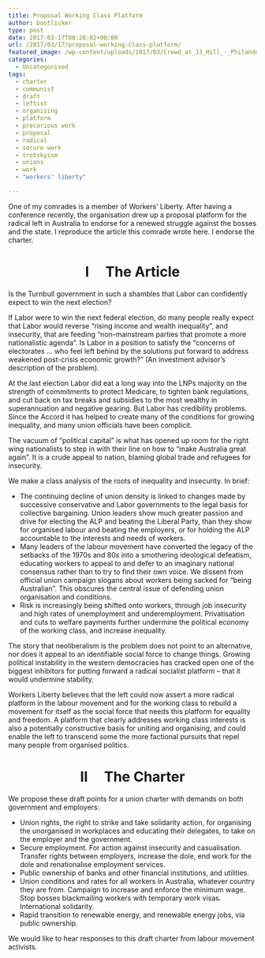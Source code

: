 ```yaml
---
title: Proposal Working Class Platform
author: bootlicker
type: post
date: 2017-03-17T00:28:02+00:00
url: /2017/03/17/proposal-working-class-platform/
featured_image: /wp-content/uploads/2017/03/Crowd_at_JJ_Hill_-_Philando_Castile_27547111053-e1489710398857.jpg
categories:
  - Uncategorised
tags:
  - charter
  - communist
  - draft
  - leftist
  - organising
  - platform
  - precarious work
  - proposal
  - radical
  - secure work
  - trotskyism
  - unions
  - work
  - "workers' liberty"

---
```

One of my comrades is a member of Workers&#8217; Liberty. After having a conference recently, the organisation drew up a proposal platform for the radical left in Australia to endorse for a renewed struggle against the bosses and the state. I reproduce the article this comrade wrote here. I endorse the charter.

<h1 style="text-align: center;">
  I     The Article
</h1>

Is the Turnbull government in such a shambles that Labor can confidently expect to win the next election?

If Labor were to win the next federal election, do many people really expect that Labor would reverse “rising income and wealth inequality”, and insecurity, that are feeding “non-mainstream parties that promote a more nationalistic agenda”. Is Labor in a position to satisfy the “concerns of electorates … who feel left behind by the solutions put forward to address weakened post-crisis economic growth?” (An investment advisor’s description of the problem).

At the last election Labor did eat a long way into the LNPs majority on the strength of commitments to protect Medicare, to tighten bank regulations, and cut back on tax breaks and subsidies to the most wealthy in superannuation and negative gearing. But Labor has credibility problems. Since the Accord it has helped to create many of the conditions for growing inequality, and many union officials have been complicit.

The vacuum of “political capital” is what has opened up room for the right wing nationalists to step in with their line on how to “make Australia great again”. It is a crude appeal to nation, blaming global trade and refugees for insecurity.

We make a class analysis of the roots of inequality and insecurity. In brief:

  * The continuing decline of union density is linked to changes made by successive conservative and Labor governments to the legal basis for collective bargaining. Union leaders show much greater passion and drive for electing the ALP and beating the Liberal Party, than they show for organised labour and beating the employers, or for holding the ALP accountable to the interests and needs of workers.
  * Many leaders of the labour movement have converted the legacy of the setbacks of the 1970s and 80s into a smothering ideological defeatism, educating workers to appeal to and defer to an imaginary national consensus rather than to try to find their own voice. We dissent from official union campaign slogans about workers being sacked for “being Australian”. This obscures the central issue of defending union organisation and conditions.
  * Risk is increasingly being shifted onto workers, through job insecurity and high rates of unemployment and underemployment. Privatisation and cuts to welfare payments further undermine the political economy of the working class, and increase inequality.

The story that neoliberalism is the problem does not point to an alternative, nor does it appeal to an identifiable social force to change things. Growing political instability in the western democracies has cracked open one of the biggest inhibitors for putting forward a radical socialist platform – that it would undermine stability.

Workers Liberty believes that the left could now assert a more radical platform in the labour movement and for the working class to rebuild a movement for itself as the social force that needs this platform for equality and freedom. A platform that clearly addresses working class interests is also a potentially constructive basis for uniting and organising, and could enable the left to transcend some the more factional pursuits that repel many people from organised politics.

<h1 style="text-align: center;">
  II     The Charter
</h1>

We propose these draft points for a union charter with demands on both government and employers:

  * Union rights, the right to strike and take solidarity action, for organising the unorganised in workplaces and educating their delegates, to take on the employer and the government.
  * Secure employment. For action against insecurity and casualisation. Transfer rights between employers, increase the dole, end work for the dole and renationalise employment services.
  * Public ownership of banks and other financial institutions, and utilities.
  * Union conditions and rates for all workers in Australia, whatever country they are from. Campaign to increase and enforce the minimum wage. Stop bosses blackmailing workers with temporary work visas. International solidarity.
  * Rapid transition to renewable energy, and renewable energy jobs, via public ownership.

We would like to hear responses to this draft charter from labour movement activists.